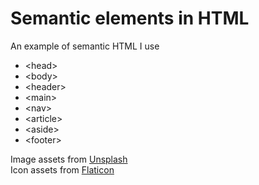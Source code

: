 # Semantic elements in HTML

An example of semantic HTML I use 

* \<head>
* \<body>
* \<header>
* \<main>
* \<nav>
* \<article>
* \<aside>
* \<footer>

Image assets from [Unsplash](https://unsplash.com/) \
Icon assets from [Flaticon](https://www.flaticon.com/)
